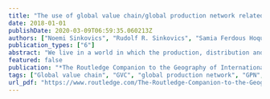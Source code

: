 ```yaml
---
title: "The use of global value chain/global production network related literature in international business research: investigating the nature and degree of integration"
date: 2018-01-01
publishDate: 2020-03-09T06:59:35.060213Z
authors: ["Noemi Sinkovics", "Rudolf R. Sinkovics", "Samia Ferdous Hoque", "Matthew Alford"]
publication_types: ["6"]
abstract: "We live in a world in which the production, distribution and consumption of goods and services are becoming progressively more complex, with increasing geographical spread and functional integration between economic activities (Dicken, 2015). These economic activities are undertaken within complex and geographically dispersed webs of production circuits and networks, conceptualised by a body of scholars as global production networks (GPNs) (Ernst & Kim, 2002; Coe, Dicken & Hess 2008; Dicken, 2015). Dicken (2015, p. 54) defines a GPN as ‘the circuit of interconnected functions, operations and transactions through which a specific commodity, good or service is produced, distributed and consumed’. The GPN framework has close linkages with global commodity chain (GCC) analysis, proposed by Gereffi (1994), which subsequently evolved into the global value chain (GVC) framework (Gereffi, 1999; Gereffi, Humphrey & Sturgeon, 2005). Whilst GCC analysis focused on a ‘set of inter-organisational networks clustered around one commodity or product’ (Gereffi & Korzeniewicz, 1994, p. 2), GVC exploration concentrated on value-generating activities not only for ‘commodities’ but throughout the entire production process for goods and services. In this way, GVC scholars have analysed the characteristics of value chain transactions by proposing five distinct forms of inter-firm governance based on the complexity of transactions, supply base capabilities and codifiability of production (Gereffi, Humphrey & Sturgeon, 2005). Parallel to GCC/GVC analysis, GPN scholars study the networked nature of economic activities (Dicken et al., 2001; Coe, Dicken & Hess, 2008). They emphasise that, within the changing contours of the world economy, such networks integrate firms, industries and national economies (Coe, Dicken & Hess, 2008). Therefore, GPN analysis adopts the network rather than the chain as the central unit of analysis, positing that firms are part of wider networks of globalised production (Dicken et al., 2001). In this chapter, we refer to these two bodies of literature combined as the GVC/GPN literature. Whilst the GVC/GPN literature places the chain or network at the heart of the analysis, international business (IB) scholars have traditionally been interested in firms, and particularly multinational enterprises (MNEs) (Gui, 2010). The fragmentation of economic activities and functional integration have deeply transformed the way MNEs structure and manage productive and commercial activities on a global scale (de Marchi, di Maria & Ponte, 2014). In contrast to traditional forms of vertical integration associated with internationalisation, MNEs have more recently opted to extend their organisational boundaries to form equity and non-equity based relationships with other actors operating along the value chain, such as suppliers, distributors, agents and partners (Buckley, 2016). Therefore, in order to keep pace with the rapidly shifting world economy, de Marchi, di Maria and Ponte (2014) urge for continual insights on MNEs’ changing organisational forms, internationalisation paths between outsourcing and offshoring, and approaches to knowledge management within organisations and networks. The emergence of these networked multinationals has also changed the process of value creation, and power and knowledge dynamics between MNEs and other actors in value chains (Johns et al., 2015). For this reason, a broader range of GVC/GPN actors beyond MNEs have started to gain analytical and empirical importance. The increasing interdependencies between MNEs and other actors have set the groundwork for analysing inter-firm and non-firm relationships, governance and power dynamics and the distribution of gains throughout GPNs. However, such foci of analysis have so far received insufficient attention in IB and, we would argue, can no longer be overlooked (cf. Cairns & Sliwa, 2008). Not surprisingly then, a number of IB scholars have noted potential incoherence between theoretical progress made in IB and the practical impact of recent processes of economic globalisation (Storper, 1997; Dicken et al., 2001; Dicken, 2015). Whilst IB studies are increasingly adopting network-based perspectives to study MNEs (e.g. Parkhe & Dhanaraj, 2003; Mathews, 2006) along with other actors in the network (McDermott & Corredoira, 2010; Li, Kong & Zhang 2016), the emphasis on internationalisation aspects combined with an analytical preoccupation with Western MNEs is still predominant in IB (Cairns & Sliwa, 2008; de Marchi, di Maria & Ponte, 2014). More recently, a number of IB scholars, including Giuliani and Macchi (2013), de Marchi, di Maria and Ponte (2014), and Johns et al. (2015), have called for interdisciplinary research to integrate broader dimensions of analysis into IB scholarship. In particular, they urge for the integration of GVC/GPN-related ideas. Johns et al. (2015) have pointed out numerous commonalities between the IB and GVC/GPN literatures, noting that GVC/GPN concepts can contribute to key debates and unanswered questions in IB. Based on a bibliographic analysis of IB papers published from 2005 to 2014, they furthermore recognise that IB studies have very slowly been taking up references from the GVC/GPN literature. The authors identify 75 papers published in IB journals that have either cited or mentioned the term GVC/GPN. However, a more in-depth, qualitative examination of these papers was beyond the scope of their study. The purpose of this chapter is to build on and extend Johns et al.’s (2015) work by examining the nature and degree of integration of GVC/GPN-related articles cited in IB research. The focus is on the analysis of papers published since the mid-2000s in IB journals. We also examine the disciplinary origin of the authors as this is an important factor in the discussion of idea migration and integration. To undertake this analysis, we adopt Cairns and Sliwa’s (2008) perspective on the boundaries of IB. They suggest that, in order to critically engage with the nature of contemporary IB, it is necessary to study IB processes as a network of power relations. They furthermore warn against viewing IB as a ‘value-free activity of a purely economic nature’ (p. 162), urging scholars to understand the power dynamics of different forms of networked relationships and the impact of MNEs’ economic activity on other GVC/GPN actors. Subsequently, they call for broadening the boundaries of IB beyond the analysis of MNEs alone, by drawing upon neighbouring disciplines to solve key debates in IB whilst opening up possibilities for alternative structures and forms of IB. In view of that, Cairns and Sliwa (2008, p. 5) adopt a broader ‘stakeholder-based approach’ in order ‘to take account of the different actors involved in and affected by IB’. Rather than (Western) MNEs alone, they consider all stakeholders within the boundaries of IB, such as suppliers, linkage firms, industries, employees, consumers, broader society and the natural environment. In this chapter, we utilise Cairns and Sliwa’s (2008) stakeholder-based perspective of IB to identify the degree to which the GVC/GPN literature is adopted in IB studies. The contents of this chapter are structured as follows. The first section presents a brief literature review on how the IB literature has evolved and taken shape over the ten-year period since the mid-2000s, along with how GVC/GPN studies can contribute to contemporary IB. The second section outlines the methodology of the systematic bibliographic analysis performed here. The third section discusses the findings regarding the nature of GVC/GPN integration into IB studies. This section also investigates the relationship between the authors’ disciplinary backgrounds and the level of integration. The final section concludes with a summary of key findings along with recommendations for future research."
featured: false
publication: "*The Routledge Companion to the Geography of International Business*"
tags: ["Global value chain", "GVC", "global production network", "GPN", "International business"]
url_pdf: "https://www.routledge.com/The-Routledge-Companion-to-the-Geography-of-International-Business/Cook-Johns-McDonald-Beaverstock-Pandit/p/book/9781138953345"
---
```


